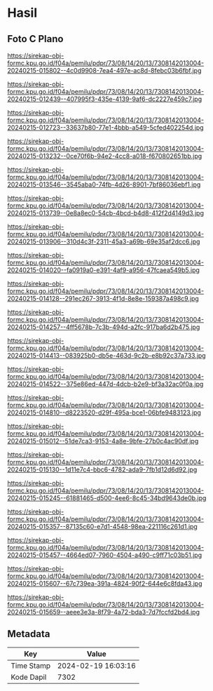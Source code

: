# Hasil

## Foto C Plano

https://sirekap-obj-formc.kpu.go.id/f04a/pemilu/pdpr/73/08/14/20/13/7308142013004-20240215-015802--4c0d9908-7ea4-497e-ac8d-8febc03b6fbf.jpg

https://sirekap-obj-formc.kpu.go.id/f04a/pemilu/pdpr/73/08/14/20/13/7308142013004-20240215-012439--407995f3-435e-4139-9af6-dc2227e459c7.jpg

https://sirekap-obj-formc.kpu.go.id/f04a/pemilu/pdpr/73/08/14/20/13/7308142013004-20240215-012723--33637b80-77e1-4bbb-a549-5cfed402254d.jpg

https://sirekap-obj-formc.kpu.go.id/f04a/pemilu/pdpr/73/08/14/20/13/7308142013004-20240215-013232--0ce70f6b-94e2-4cc8-a018-f670802651bb.jpg

https://sirekap-obj-formc.kpu.go.id/f04a/pemilu/pdpr/73/08/14/20/13/7308142013004-20240215-013546--3545aba0-74fb-4d26-8901-7bf86036ebf1.jpg

https://sirekap-obj-formc.kpu.go.id/f04a/pemilu/pdpr/73/08/14/20/13/7308142013004-20240215-013739--0e8a8ec0-54cb-4bcd-b4d8-412f2d4149d3.jpg

https://sirekap-obj-formc.kpu.go.id/f04a/pemilu/pdpr/73/08/14/20/13/7308142013004-20240215-013906--310d4c3f-2311-45a3-a69b-69e35af2dcc6.jpg

https://sirekap-obj-formc.kpu.go.id/f04a/pemilu/pdpr/73/08/14/20/13/7308142013004-20240215-014020--fa0919a0-e391-4af9-a956-47fcaea549b5.jpg

https://sirekap-obj-formc.kpu.go.id/f04a/pemilu/pdpr/73/08/14/20/13/7308142013004-20240215-014128--291ec267-3913-4f1d-8e8e-159387a498c9.jpg

https://sirekap-obj-formc.kpu.go.id/f04a/pemilu/pdpr/73/08/14/20/13/7308142013004-20240215-014257--4ff5678b-7c3b-494d-a2fc-917ba6d2b475.jpg

https://sirekap-obj-formc.kpu.go.id/f04a/pemilu/pdpr/73/08/14/20/13/7308142013004-20240215-014413--083925b0-db5e-463d-9c2b-e8b92c37a733.jpg

https://sirekap-obj-formc.kpu.go.id/f04a/pemilu/pdpr/73/08/14/20/13/7308142013004-20240215-014522--375e86ed-447d-4dcb-b2e9-bf3a32ac0f0a.jpg

https://sirekap-obj-formc.kpu.go.id/f04a/pemilu/pdpr/73/08/14/20/13/7308142013004-20240215-014810--d8223520-d29f-495a-bce1-06bfe9483123.jpg

https://sirekap-obj-formc.kpu.go.id/f04a/pemilu/pdpr/73/08/14/20/13/7308142013004-20240215-015012--51de7ca3-9153-4a8e-9bfe-27b0c4ac90df.jpg

https://sirekap-obj-formc.kpu.go.id/f04a/pemilu/pdpr/73/08/14/20/13/7308142013004-20240215-015130--1d11e7c4-bbc6-4782-ada9-7fb1d12d6d92.jpg

https://sirekap-obj-formc.kpu.go.id/f04a/pemilu/pdpr/73/08/14/20/13/7308142013004-20240215-015245--61881465-d500-4ee6-8c45-34bd9643de0b.jpg

https://sirekap-obj-formc.kpu.go.id/f04a/pemilu/pdpr/73/08/14/20/13/7308142013004-20240215-015357--87135c60-e7d1-4548-98ea-221116c261d1.jpg

https://sirekap-obj-formc.kpu.go.id/f04a/pemilu/pdpr/73/08/14/20/13/7308142013004-20240215-015457--4664ed07-7960-4504-a490-c9ff71c03b51.jpg

https://sirekap-obj-formc.kpu.go.id/f04a/pemilu/pdpr/73/08/14/20/13/7308142013004-20240215-015607--67c739ea-391a-4824-90f2-644e6c8fda43.jpg

https://sirekap-obj-formc.kpu.go.id/f04a/pemilu/pdpr/73/08/14/20/13/7308142013004-20240215-015659--aeee3e3a-8f79-4a72-bda3-7d7fccfd2bd4.jpg


## Metadata

| Key        | Value               |
| ---------- | ------------------- |
| Time Stamp | 2024-02-19 16:03:16 |
| Kode Dapil | 7302                |



